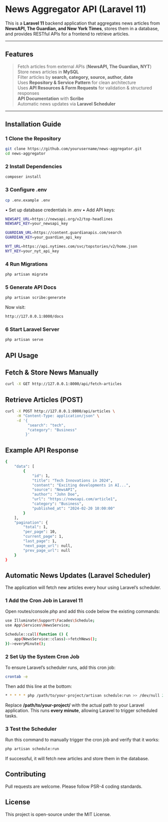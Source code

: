 # News Aggregator API (Laravel 11)

This is a **Laravel 11** backend application that aggregates news articles from **NewsAPI, The Guardian, and New York Times**, stores them in a database, and provides RESTful APIs for a frontend to retrieve articles.

---

## Features
>Fetch articles from external APIs (**NewsAPI, The Guardian, NYT**)  
>Store news articles in **MySQL**  
>Filter articles by **search, category, source, author, date**  
>Uses **Repository & Service Pattern** for clean architecture  
>Uses **API Resources & Form Requests** for validation & structured responses  
>**API Documentation** with **Scribe**  
>Automatic news updates via **Laravel Scheduler**  

---

## Installation Guide

### **1️ Clone the Repository**
```sh
git clone https://github.com/yourusername/news-aggregator.git
cd news-aggregator
```
### **2 Install Dependencies**
```sh
composer install
```
### **3 Configure .env**
```sh
cp .env.example .env
```
•	Set up database credentials in .env
•	Add API keys:
```sh
NEWSAPI_URL=https://newsapi.org/v2/top-headlines
NEWSAPI_KEY=your_newsapi_key

GUARDIAN_URL=https://content.guardianapis.com/search
GUARDIAN_KEY=your_guardian_api_key

NYT_URL=https://api.nytimes.com/svc/topstories/v2/home.json
NYT_KEY=your_nyt_api_key
```
### **4 Run Migrations**
```sh
php artisan migrate
```
### **5 Generate API Docs**
```sh
php artisan scribe:generate
```
Now visit:
```sh
http://127.0.0.1:8000/docs
```
### **6 Start Laravel Server**
```sh
php artisan serve
```

## API Usage

## Fetch & Store News Manually
```sh
curl -X GET http://127.0.0.1:8000/api/fetch-articles
```

## Retrieve Articles (POST)
```sh
curl -X POST http://127.0.0.1:8000/api/articles \
     -H "Content-Type: application/json" \
     -d '{
          "search": "tech",
          "category": "Business"
         }'
```

## Example API Response
```sh
{
    "data": [
        {
            "id": 1,
            "title": "Tech Innovations in 2024",
            "content": "Exciting developments in AI...",
            "source": "NewsAPI",
            "author": "John Doe",
            "url": "https://newsapi.com/article1",
            "category": "Business",
            "published_at": "2024-02-20 10:00:00"
        }
    ],
    "pagination": {
        "total": 1,
        "per_page": 10,
        "current_page": 1,
        "last_page": 1,
        "next_page_url": null,
        "prev_page_url": null
    }
}
```

## Automatic News Updates (Laravel Scheduler)
The application will fetch new articles every hour using Laravel’s scheduler.

### **1 Add the Cron Job in Laravel 11**
Open routes/console.php and add this code below the existing commands:
```sh
use Illuminate\Support\Facades\Schedule;
use App\Services\NewsService;

Schedule::call(function () {
    app(NewsService::class)->fetchNews();
})->everyMinute();
```
### **2 Set Up the System Cron Job**
To ensure Laravel’s scheduler runs, add this cron job:
```sh
crontab -e
```
Then add this line at the bottom:
```sh
* * * * * php /path/to/your-project/artisan schedule:run >> /dev/null 2>&1
```

Replace **/path/to/your-project/** with the actual path to your Laravel application.
This runs **every minute**, allowing Laravel to trigger scheduled tasks.

### **3 Test the Scheduler**
Run this command to manually trigger the cron job and verify that it works:
```sh
php artisan schedule:run
```
If successful, it will fetch new articles and store them in the database.


## Contributing
Pull requests are welcome. Please follow PSR-4 coding standards.

## License
This project is open-source under the MIT License.